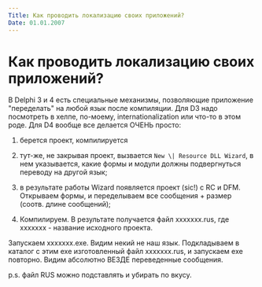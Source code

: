 ```yaml
---
Title: Как проводить локализацию своих приложений?
Date: 01.01.2007
---
```



Как проводить локализацию своих приложений?
===========================================

В Delphi 3 и 4 есть специальные механизмы, позволяющие приложение
"переделать" на любой язык после компиляции. Для D3 надо посмотреть в
хелпе, по-моему, internationalization или что-то в этом роде. Для D4
вообще все делается ОЧЕНЬ просто:

1. берется проект, компилируется

2. тут-же, не закрывая проект, вызвается `New \| Resource DLL Wizard`,
в нем указывается, какие формы и модули должны подвергнуться переводу
на другой язык;

3. в результате работы Wizard появляется проект (sic!) с RC и DFM.
Открываем формы, и переделываем все сообщения + размер (соотв. длине
сообщений);

4. Компилируем. В результате получается файл xxxxxxx.rus,
где xxxxxxx - название исходного проекта.

Запускаем xxxxxxx.exe. Видим некий не наш язык. Подкладываем в каталог с
этим exe изготовленный файл xxxxxxx.rus, и запускаем exe повторно. Видим
абсолютно ВЕЗДЕ переведенные сообщения.

p.s. файл RUS можно подставлять и убирать по вкусу.

